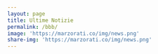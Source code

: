 ```yaml
---
layout: page
title: Ultime Notizie
permalink: /bbb/
image: 'https://marzorati.co/img/news.png'
share-img: 'https://marzorati.co/img/news.png'
---
```

<style>
    .itemTitle a{font-weight:bold; color:#4EBAFF !important; text-decoration:none }
    .itemTitle a:hover{ text-decoration:underline }
    .itemDate{font-size:16px;color:#AAAAAA;}
</style>

<div id="divRss"></div>
    
<script>
    $('#divRss').FeedEk({
    FeedUrl : 'https://www.wallstreetitalia.com/news/rss',
    MaxCount : 10,
    ShowDesc : true,
    ShowPubDate:true,
    DescCharacterLimit:300,
    TitleLinkTarget:'_blank',
    DateFormat : 'dd/MM/yyyy',
    DateFormatLang : 'it'
  });
</script>
